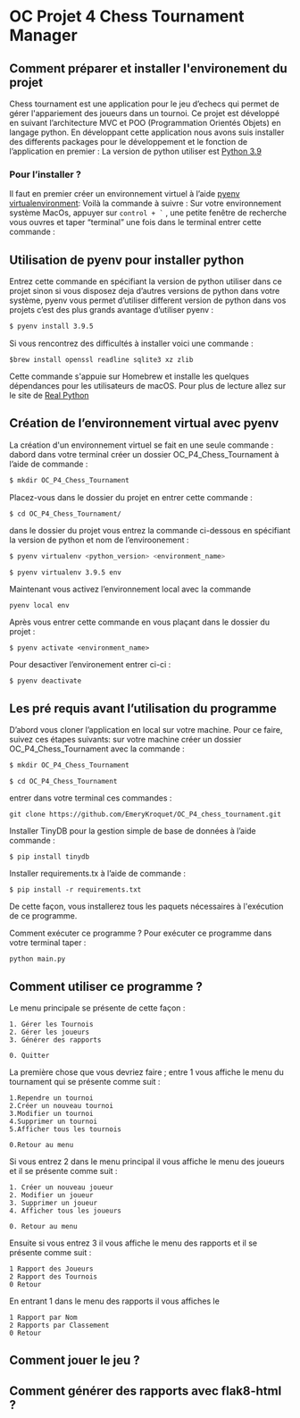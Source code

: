 # OC Projet 4 Chess Tournament  Manager

## Comment préparer et installer l'environement du projet 
Chess tournament est une application pour le jeu d’echecs qui permet de gérer l'appariement des joueurs dans un tournoi.
Ce projet est développé en suivant l’architecture MVC et POO (Programmation Orientés Objets) en langage python. 
En développant cette application nous avons suis installer des differents packages pour le développement et le fonction de l’application en premier : 
La version de python utiliser est [Python 3.9](https://www.python.org/downloads/release/python-390)
### Pour l’installer ? 
Il faut en premier créer un environnement virtuel à l’aide [pyenv virtualenvironment](https://pypi.org/project/virtualenv-pyenv/):
Voilà la commande à suivre : 
Sur votre environnement système MacOs, appuyer sur ``` control + ` ``` , une petite fenêtre de recherche vous ouvres et taper “terminal” une fois dans le terminal entrer cette commande :
## Utilisation de pyenv pour installer python
Entrez cette commande en spécifiant la version de python utiliser dans ce projet sinon si vous disposez deja d’autres versions de python dans votre système, pyenv vous permet d’utiliser different version de python dans vos projets c’est des plus grands avantage d’utiliser pyenv : 
```sh 
$ pyenv install 3.9.5 
```
Si vous rencontrez des difficultés à installer voici une commande :

```
$brew install openssl readline sqlite3 xz zlib
````
Cette commande s'appuie sur Homebrew et installe les quelques dépendances pour les utilisateurs de macOS. 
Pour plus de lecture allez sur le site de [Real Python](https://realpython.com/intro-to-pyenv/#specifying-your-python-version)

## Création de l’environnement virtual avec pyenv 
La création d'un environnement virtuel se fait en une seule commande :
dabord dans votre terminal créer un dossier OC_P4_Chess_Tournament à l’aide de commande : 
```sh 
$ mkdir OC_P4_Chess_Tournament
```
Placez-vous dans le dossier du projet en entrer cette commande :
```
$ cd OC_P4_Chess_Tournament/  
````
dans le dossier du projet vous entrez la commande ci-dessous en spécifiant la version de python et nom de l’enviroonement :
```sh
$ pyenv virtualenv <python_version> <environment_name>

$ pyenv virtualenv 3.9.5 env
```
Maintenant vous activez l’environnement local avec la commande 
```
pyenv local env
```
Après vous entrer cette commande en vous plaçant dans le dossier du projet : 

```
$ pyenv activate <environment_name>
````

Pour desactiver l’environement entrer ci-ci : 

```
$ pyenv deactivate
````
## Les pré requis avant l’utilisation du programme 
D’abord vous cloner l’application en local sur votre machine. Pour ce faire, suivez ces étapes suivants:
sur votre machine créer un dossier OC_P4_Chess_Tournament avec la commande : 
```sh 
$ mkdir OC_P4_Chess_Tournament
````
```
$ cd OC_P4_Chess_Tournament 
```
 entrer dans votre terminal ces commandes : 
 ``` 
git clone https://github.com/EmeryKroquet/OC_P4_chess_tournament.git
````

Installer TinyDB pour la gestion simple de base de données à l’aide commande : 

```
$ pip install tinydb 
```
Installer requirements.tx à l’aide de commande : 

```
$ pip install -r requirements.txt 
```
De cette façon, vous installerez tous les paquets nécessaires à l'exécution de ce programme.

Comment exécuter ce programme ?
Pour exécuter ce programme  dans votre terminal taper :
```
python main.py
```
## Comment utiliser ce programme ?
Le menu principale se présente de cette façon : 
```
1. Gérer les Tournois
2. Gérer les joueurs
3. Générer des rapports

0. Quitter

```
La première chose que vous devriez faire ; 
entre 1 vous affiche le menu du tournament qui se présente comme suit : 

```
1.Rependre un tournoi
2.Créer un nouveau tournoi
3.Modifier un tournoi
4.Supprimer un tournoi
5.Afficher tous les tournois

0.Retour au menu
```
Si vous entrez 2 dans le menu principal il vous affiche le menu des joueurs et il se présente comme suit : 
```
1. Créer un nouveau joueur
2. Modifier un joueur
3. Supprimer un joueur
4. Afficher tous les joueurs

0. Retour au menu
```
Ensuite si vous entrez 3 il vous affiche le menu des rapports et il se présente comme suit :
```
1 Rapport des Joueurs
2 Rapport des Tournois
0 Retour 
```
En entrant 1 dans le menu des rapports il vous affiches le 
```
1 Rapport par Nom 
2 Rapports par Classement
0 Retour
```
## Comment jouer le jeu ? 

## Comment générer des rapports avec flak8-html ?
